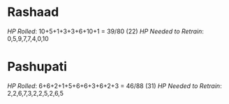 # Rashaad
*HP Rolled*: 10+5+1+3+3+6+10+1 = 39/80 (22)
*HP Needed to Retrain*: 0,5,9,7,7,4,0,10

# Pashupati
*HP Rolled*: 6+6+2+1+5+6+6+3+6+2+3 = 46/88 (31)
*HP Needed to Retrain*: 2,2,6,7,3,2,2,5,2,6,5
